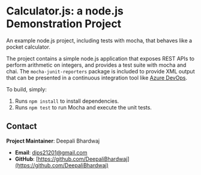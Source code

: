 Calculator.js: a node.js Demonstration Project
==============================================
An example node.js project, including tests with mocha, that behaves like
a pocket calculator.

The project contains a simple node.js application that exposes REST APIs
to perform arithmetic on integers, and provides a test suite with mocha
and chai.  The `mocha-junit-reporters` package is included to provide XML
output that can be presented in a continuous integration tool like
[Azure DevOps](https://azure.com/devops).

To build, simply:

1. Runs `npm install` to install dependencies.
2. Runs `npm test` to run Mocha and execute the unit tests.


## Contact

**Project Maintainer**: Deepali Bhardwaj

- **Email**: [dips21201@gmail.com](mailto:dips21201@gmail.com)
- **GitHub**: [https://github.com/DeepaliBhardwaj](https://github.com/DeepaliBhardwaj)
